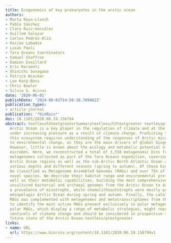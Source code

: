 ```yaml
---
title: Ecogenomics of key prokaryotes in the arctic ocean
authors:
- Marta Royo-Llonch
- Pablo Sánchez
- Clara Ruiz-González
- Guillem Salazar
- Carlos Pedrós-Alió
- Karine Labadie
- Lucas Paoli
- Tara Oceans Coordinators
- Samuel Chaffron
- Damien Eveillard
- Eric Karsenti
- Shinichi Sunagawa
- Patrick Wincker
- Lee Karp-Boss
- Chris Bowler
- Silvia G. Acinas
date: '2020-06-01'
publishDate: '2024-08-01T14:56:10.709662Z'
publication_types:
- article-journal
publication: '*bioRxiv*'
doi: 10.1101/2020.06.19.156794
abstract: textlessh3textgreaterSummarytextless/h3textgreater textlessptextgreaterThe
  Arctic Ocean is a key player in the regulation of climate and at the same time is
  under increasing pressure as a result of climate change. Predicting the future of
  this ecosystem requires understanding of the responses of Arctic microorganisms
  to environmental change, as they are the main drivers of global biogeochemical cycles.
  However, little is known about the ecology and metabolic potential of active Arctic
  microbes. Here, we reconstructed a total of 3,550 metagenomic bins from 41 seawater
  metagenomes collected as part of the Tara Oceans expedition, covering five different
  Arctic Ocean regions as well as the sub-Arctic North Atlantic Ocean and including
  various depths and different seasons (spring to autumn). Of these bins, 530 could
  be classified as Metagenome Assembled Genomes (MAGs) and over 75% of them represented
  novel species. We describe their habitat range and environmental preferences, as
  well as their metabolic capabilities, building the most comprehensive dataset of
  uncultured bacterial and archaeal genomes from the Arctic Ocean to date. We found
  a prevalence of mixotrophs, while chemolithoautotrophs were mostly present in the
  mesopelagic Arctic Ocean during spring and autumn. Finally, the catalogue of Arctic
  MAGs was complemented with metagenomes and metatranscriptomes from the global ocean
  to identify the most active MAGs present exclusively in polar metagenomes. These
  polar MAGs, which display a range of metabolic strategies, might represent Arctic
  sentinels of climate change and should be considered in prospective studies of the
  future state of the Arctic Ocean.textless/ptextgreater
links:
- name: URL
  url: https://www.biorxiv.org/content/10.1101/2020.06.19.156794v1
---
```

